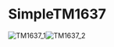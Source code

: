 # SimpleTM1637
 
![TM1637_1](https://user-images.githubusercontent.com/47433781/169714677-5fc1593c-b6a7-492d-83d5-7bcc8703fd16.jpg)![TM1637_2](https://user-images.githubusercontent.com/47433781/169714971-3a24eaa1-9f88-4f5e-acb2-735378f8108b.jpg)
